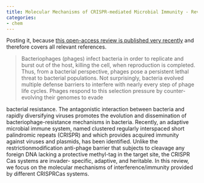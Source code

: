 ```yaml
---
title: Molecular Mechanisms of CRISPR‑mediated Microbial Immunity - Review Paper
categories:
- chem
---
```

Posting it, because [this open-access review is published very
recently](http://www.ncbi.nlm.nih.gov/pmc/articles/PMC3890593/) and therefore
covers all relevant references.
<!--more-->

> Bacteriophages (phages) infect bacteria in order to replicate and burst out
of the host, killing the cell, when reproduction is completed. Thus, from a
bacterial perspective, phages pose a persistent lethal threat to bacterial
populations. Not surprisingly, bacteria evolved multiple defense barriers to
interfere with nearly every step of phage life cycles. Phages respond to this
selection pressure by counter-evolving their genomes to evade

bacterial resistance. The antagonistic interaction between bacteria and
rapidly diversifying viruses promotes the evolution and dissemination of
bacteriophage-resistance mechanisms in bacteria. Recently, an adaptive
microbial immune system, named clustered regularly interspaced short
palindromic repeats (CRISPR) and which provides acquired immunity against
viruses and plasmids, has been identified. Unlike the restrictionmodification
anti-phage barrier that subjects to cleavage any foreign DNA lacking a
protective methyl-tag in the target site, the CRISPR Cas systems are invader-
specific, adaptive, and heritable. In this review, we focus on the molecular
mechanisms of interference/immunity provided by different CRISPRCas systems.

